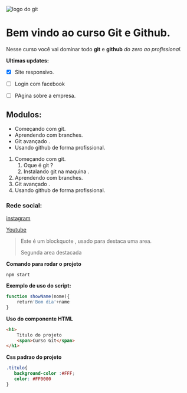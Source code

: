 ![logo do git](https://sujeitoprogramador.com/wp-content/uploads/2021/04/gitimage.png)
# Bem vindo ao curso Git e Github.
Nesse curso você vai dominar todo **git** e **github** _do zero ao profissional._

**Ultimas updates:**
- [x] Site responsivo.
- [ ] Login com facebook
- [ ] PAgina sobre a empresa.


## Modulos:
 * Começando com git.
 * Aprendendo com branches.
 * Git avançado .
 * Usando github de forma profissional.

 1. Começando com git.
    1. Oque é git ?
    2. Instalando git na maquina .
 2. Aprendendo com branches.
 3. Git avançado .
 4. Usando github de forma profissional.
 

### Rede social:
[instagram](https://instagram.com/sujeitoprogramador)

[Youtube](https://youtube.com/sujeitoprogramador)

>Este é um blockquote , usado para destaca uma area.
>
>Segunda area destacada

**Comando para rodar o projeto**
````
npm start 

````

**Exemplo de uso do script:**
```js
function showName(nome){
    return'Bom dia'+name 
}
```

**Uso do componente HTML**

```html
<h1>
    Titulo do projeto
    <span>Curso Git</span>
</h1>
```

**Css padrao do projeto**

``` css
.titulo{
   background-color :#FFF;
   color: #FF0000
}
```